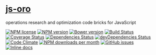 [js-oro](http://aureooms.github.io/js-oro)
====

operations research and optimization code bricks for JavaScript

[![NPM license](http://img.shields.io/npm/l/aureooms-js-oro.svg?style=flat)](https://raw.githubusercontent.com/aureooms/js-oro/master/LICENSE)
[![NPM version](http://img.shields.io/npm/v/aureooms-js-oro.svg?style=flat)](https://www.npmjs.org/package/aureooms-js-oro)
[![Bower version](http://img.shields.io/bower/v/aureooms-js-oro.svg?style=flat)](http://bower.io/search/?q=aureooms-js-oro)
[![Build Status](http://img.shields.io/travis/aureooms/js-oro.svg?style=flat)](https://travis-ci.org/aureooms/js-oro)
[![Coverage Status](http://img.shields.io/coveralls/aureooms/js-oro.svg?style=flat)](https://coveralls.io/r/aureooms/js-oro)
[![Dependencies Status](http://img.shields.io/david/aureooms/js-oro.svg?style=flat)](https://david-dm.org/aureooms/js-oro#info=dependencies)
[![devDependencies Status](http://img.shields.io/david/dev/aureooms/js-oro.svg?style=flat)](https://david-dm.org/aureooms/js-oro#info=devDependencies)
[![Code Climate](http://img.shields.io/codeclimate/github/aureooms/js-oro.svg?style=flat)](https://codeclimate.com/github/aureooms/js-oro)
[![NPM downloads per month](http://img.shields.io/npm/dm/aureooms-js-oro.svg?style=flat)](https://www.npmjs.org/package/aureooms-js-oro)
[![GitHub issues](http://img.shields.io/github/issues/aureooms/js-oro.svg?style=flat)](https://github.com/aureooms/js-oro/issues)
[![Inline docs](http://inch-ci.org/github/aureooms/js-oro.svg?branch=master&style=shields)](http://inch-ci.org/github/aureooms/js-oro)
